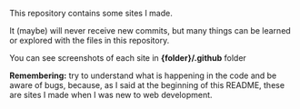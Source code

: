This repository contains some sites I made.

It (maybe) will never receive new commits, but many things can be learned or explored with the files in this repository.

You can see screenshots of each site in **{folder}/.github** folder

**Remembering:** try to understand what is happening in the code and be aware of bugs, because, as I said at the beginning of this README, these are sites I made when I was new to web development.